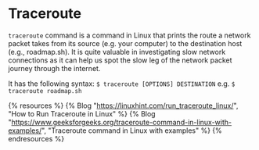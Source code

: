 # Traceroute

`traceroute` command is a command in Linux that prints the route a network packet takes from its source (e.g. your computer) to the destination host (e.g., roadmap.sh). It is quite valuable in investigating slow network connections as it can help us spot the slow leg of the network packet journey through the internet.

It has the following syntax: `$ traceroute [OPTIONS] DESTINATION` e.g. `$ traceroute roadmap.sh`

{% resources %}
  {% Blog "https://linuxhint.com/run_traceroute_linux/", "How to Run Traceroute in Linux" %}
  {% Blog "https://www.geeksforgeeks.org/traceroute-command-in-linux-with-examples/", "Traceroute command in Linux with examples" %}
{% endresources %}
